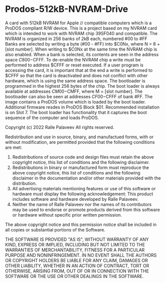 # Prodos-512kB-NVRAM-Drive
A card with 512kB NVRAM for Apple // compatible computers which is a ProDOS compliant R/W device.
This is a project based on my NVRAM card which is intended to work with NVRAM chip 39SF040 and compatible.
The NVRAM is organized in 256 banks of 2kB each, numbered #00 to #FF Banks are selected by writing a byte (#00 - #FF) into $C0Nx, where N = 8 + [slot number].
When writing to $C0Nx at the same time the NVRAM chip is also enabled. When a bank is selected, its contents are seen in the address space $C800-$CFFF.
To de-enable the NVRAM chip a write must be performed to address $CFFF or reset executed. If a user program is accessing the card,
it is important that at the end a write is performed to $CFFF so that the card is deactivated and does not conflict with other hardware,
which is using the same address space.
The bootloader is programmed in the highest 256 bytes of the chip. The boot loader is always available at addresses $CM00-$CMFF, where M = [slot number].
The bootloader can also be seen at addresses $CF00-$CFFF of bank #FF.
The image contains a ProDOS volume which is loaded by the boot loader. Additional firmware resdes in ProDOS Block $01.
Recommended installation is on Slot 7. The boot loader has functionality that it captures the boot sequence of the computer and loads ProDOS.

Copyright (c) 2022 Ralle Palaveev
All rights reserved.

Redistribution and use in source, binary, and manufactued forms, with or without
modification, are permitted provided that the following conditions are met:
1. Redistributions of source code and design files must retain the above copyright
   notice, this list of conditions and the following disclaimer.
2. Redistributions in binary or manufactured form must reproduce the above copyright
   notice, this list of conditions and the following disclaimer in the
   documentation and/or other materials provided with the distribution.
3. All advertising materials mentioning features or use of this software
   or hardware must display the following acknowledgement:
   This product includes software and hardware developed by Ralle Palaveev.
4. Neither the name of Ralle Palaveev nor the
   names of its contributors may be used to endorse or promote products
   derived from this software or hardware without specific prior written permission.

The above copyright notice and this permission notice shall be included in all
copies or substantial portions of the Software.

THE SOFTWARE IS PROVIDED "AS IS", WITHOUT WARRANTY OF ANY KIND, EXPRESS OR
IMPLIED, INCLUDING BUT NOT LIMITED TO THE WARRANTIES OF MERCHANTABILITY,
FITNESS FOR A PARTICULAR PURPOSE AND NONINFRINGEMENT. IN NO EVENT SHALL THE
AUTHORS OR COPYRIGHT HOLDERS BE LIABLE FOR ANY CLAIM, DAMAGES OR OTHER
LIABILITY, WHETHER IN AN ACTION OF CONTRACT, TORT OR OTHERWISE, ARISING FROM,
OUT OF OR IN CONNECTION WITH THE SOFTWARE OR THE USE OR OTHER DEALINGS IN THE
SOFTWARE.
